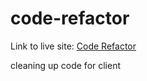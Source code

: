 # code-refactor

Link to live site: [Code Refactor](https://theykay.github.io/code-refactor/)

cleaning up code for client